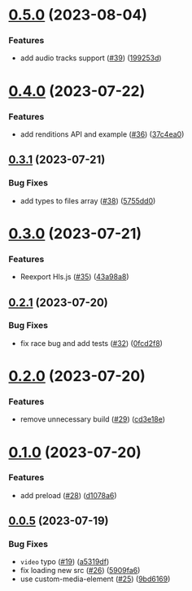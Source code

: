 # [0.5.0](https://github.com/muxinc/hls-video-element/compare/v0.4.0...v0.5.0) (2023-08-04)


### Features

* add audio tracks support ([#39](https://github.com/muxinc/hls-video-element/issues/39)) ([199253d](https://github.com/muxinc/hls-video-element/commit/199253dafaca9a63b99c6fb892526e9a100d70ac))



# [0.4.0](https://github.com/muxinc/hls-video-element/compare/v0.3.1...v0.4.0) (2023-07-22)


### Features

* add renditions API and example ([#36](https://github.com/muxinc/hls-video-element/issues/36)) ([37c4ea0](https://github.com/muxinc/hls-video-element/commit/37c4ea0b78d037ea487e1f434f48f0c9064a4424))



## [0.3.1](https://github.com/muxinc/hls-video-element/compare/v0.3.0...v0.3.1) (2023-07-21)


### Bug Fixes

* add types to files array ([#38](https://github.com/muxinc/hls-video-element/issues/38)) ([5755dd0](https://github.com/muxinc/hls-video-element/commit/5755dd041e8bfd4ed2fceb81ee9406a92fc5850c))



# [0.3.0](https://github.com/muxinc/hls-video-element/compare/v0.2.1...v0.3.0) (2023-07-21)


### Features

* Reexport Hls.js ([#35](https://github.com/muxinc/hls-video-element/issues/35)) ([43a98a8](https://github.com/muxinc/hls-video-element/commit/43a98a840282277471b83d4ccb70452b9781f2d3))



## [0.2.1](https://github.com/muxinc/hls-video-element/compare/v0.2.0...v0.2.1) (2023-07-20)


### Bug Fixes

* fix race bug and add tests ([#32](https://github.com/muxinc/hls-video-element/issues/32)) ([0fcd2f8](https://github.com/muxinc/hls-video-element/commit/0fcd2f848465fc8bde99dd9a6f3a560988f5d016))



# [0.2.0](https://github.com/muxinc/hls-video-element/compare/v0.1.0...v0.2.0) (2023-07-20)


### Features

* remove unnecessary build ([#29](https://github.com/muxinc/hls-video-element/issues/29)) ([cd3e18e](https://github.com/muxinc/hls-video-element/commit/cd3e18e6bb0c48fdbd4cb97359d9f9a47d35fbfb))



# [0.1.0](https://github.com/muxinc/hls-video-element/compare/v0.0.5...v0.1.0) (2023-07-20)


### Features

* add preload ([#28](https://github.com/muxinc/hls-video-element/issues/28)) ([d1078a6](https://github.com/muxinc/hls-video-element/commit/d1078a63023bfd512ceefc62474e2f3f181d7c21))



## [0.0.5](https://github.com/muxinc/hls-video-element/compare/v0.0.4...v0.0.5) (2023-07-19)


### Bug Fixes

* `video` typo ([#19](https://github.com/muxinc/hls-video-element/issues/19)) ([a5319df](https://github.com/muxinc/hls-video-element/commit/a5319df0d6fa063fec46fa979128fdcc8d1a420c))
* fix loading new src ([#26](https://github.com/muxinc/hls-video-element/issues/26)) ([5909fa6](https://github.com/muxinc/hls-video-element/commit/5909fa6e0bf2afc79ef956635db0a6224cc7aa17))
* use custom-media-element ([#25](https://github.com/muxinc/hls-video-element/issues/25)) ([9bd6169](https://github.com/muxinc/hls-video-element/commit/9bd6169b271750c960c10ffd61d57c2e9bbef835))



